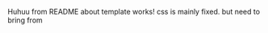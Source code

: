 Huhuu from README
about template works!
css is mainly fixed. but need to bring from <style> TAG to make it work.
